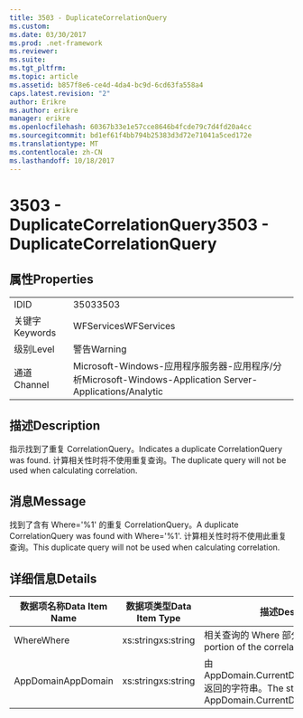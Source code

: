 ```yaml
---
title: 3503 - DuplicateCorrelationQuery
ms.custom: 
ms.date: 03/30/2017
ms.prod: .net-framework
ms.reviewer: 
ms.suite: 
ms.tgt_pltfrm: 
ms.topic: article
ms.assetid: b857f8e6-ce4d-4da4-bc9d-6cd63fa558a4
caps.latest.revision: "2"
author: Erikre
ms.author: erikre
manager: erikre
ms.openlocfilehash: 60367b33e1e57cce8646b4fcde79c7d4fd20a4cc
ms.sourcegitcommit: bd1ef61f4bb794b25383d3d72e71041a5ced172e
ms.translationtype: MT
ms.contentlocale: zh-CN
ms.lasthandoff: 10/18/2017
---
```

# <a name="3503---duplicatecorrelationquery"></a><span data-ttu-id="ea965-102">3503 - DuplicateCorrelationQuery</span><span class="sxs-lookup"><span data-stu-id="ea965-102">3503 - DuplicateCorrelationQuery</span></span>
## <a name="properties"></a><span data-ttu-id="ea965-103">属性</span><span class="sxs-lookup"><span data-stu-id="ea965-103">Properties</span></span>  
  
|||  
|-|-|  
|<span data-ttu-id="ea965-104">ID</span><span class="sxs-lookup"><span data-stu-id="ea965-104">ID</span></span>|<span data-ttu-id="ea965-105">3503</span><span class="sxs-lookup"><span data-stu-id="ea965-105">3503</span></span>|  
|<span data-ttu-id="ea965-106">关键字</span><span class="sxs-lookup"><span data-stu-id="ea965-106">Keywords</span></span>|<span data-ttu-id="ea965-107">WFServices</span><span class="sxs-lookup"><span data-stu-id="ea965-107">WFServices</span></span>|  
|<span data-ttu-id="ea965-108">级别</span><span class="sxs-lookup"><span data-stu-id="ea965-108">Level</span></span>|<span data-ttu-id="ea965-109">警告</span><span class="sxs-lookup"><span data-stu-id="ea965-109">Warning</span></span>|  
|<span data-ttu-id="ea965-110">通道</span><span class="sxs-lookup"><span data-stu-id="ea965-110">Channel</span></span>|<span data-ttu-id="ea965-111">Microsoft-Windows-应用程序服务器-应用程序/分析</span><span class="sxs-lookup"><span data-stu-id="ea965-111">Microsoft-Windows-Application Server-Applications/Analytic</span></span>|  
  
## <a name="description"></a><span data-ttu-id="ea965-112">描述</span><span class="sxs-lookup"><span data-stu-id="ea965-112">Description</span></span>  
 <span data-ttu-id="ea965-113">指示找到了重复 CorrelationQuery。</span><span class="sxs-lookup"><span data-stu-id="ea965-113">Indicates a duplicate CorrelationQuery was found.</span></span> <span data-ttu-id="ea965-114">计算相关性时将不使用重复查询。</span><span class="sxs-lookup"><span data-stu-id="ea965-114">The duplicate query will not be used when calculating correlation.</span></span>  
  
## <a name="message"></a><span data-ttu-id="ea965-115">消息</span><span class="sxs-lookup"><span data-stu-id="ea965-115">Message</span></span>  
 <span data-ttu-id="ea965-116">找到了含有 Where='%1' 的重复 CorrelationQuery。</span><span class="sxs-lookup"><span data-stu-id="ea965-116">A duplicate CorrelationQuery was found with Where='%1'.</span></span> <span data-ttu-id="ea965-117">计算相关性时将不使用此重复查询。</span><span class="sxs-lookup"><span data-stu-id="ea965-117">This duplicate query will not be used when calculating correlation.</span></span>  
  
## <a name="details"></a><span data-ttu-id="ea965-118">详细信息</span><span class="sxs-lookup"><span data-stu-id="ea965-118">Details</span></span>  
  
|<span data-ttu-id="ea965-119">数据项名称</span><span class="sxs-lookup"><span data-stu-id="ea965-119">Data Item Name</span></span>|<span data-ttu-id="ea965-120">数据项类型</span><span class="sxs-lookup"><span data-stu-id="ea965-120">Data Item Type</span></span>|<span data-ttu-id="ea965-121">描述</span><span class="sxs-lookup"><span data-stu-id="ea965-121">Description</span></span>|  
|--------------------|--------------------|-----------------|  
|<span data-ttu-id="ea965-122">Where</span><span class="sxs-lookup"><span data-stu-id="ea965-122">Where</span></span>|<span data-ttu-id="ea965-123">xs:string</span><span class="sxs-lookup"><span data-stu-id="ea965-123">xs:string</span></span>|<span data-ttu-id="ea965-124">相关查询的 Where 部分。</span><span class="sxs-lookup"><span data-stu-id="ea965-124">The Where portion of the correlation query.</span></span>|  
|<span data-ttu-id="ea965-125">AppDomain</span><span class="sxs-lookup"><span data-stu-id="ea965-125">AppDomain</span></span>|<span data-ttu-id="ea965-126">xs:string</span><span class="sxs-lookup"><span data-stu-id="ea965-126">xs:string</span></span>|<span data-ttu-id="ea965-127">由 AppDomain.CurrentDomain.FriendlyName 返回的字符串。</span><span class="sxs-lookup"><span data-stu-id="ea965-127">The string returned by AppDomain.CurrentDomain.FriendlyName.</span></span>|
